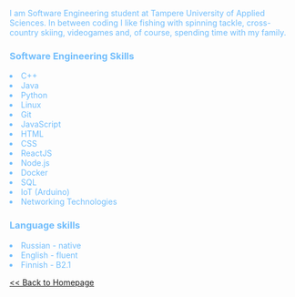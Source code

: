 <html>
    <head>
        <meta charset="UTF-8">
    </head>
    <style>
            body {
                background-image: url("./background.png");
                background-repeat: no-repeat;
                background-size: cover;
                color:rgb(112, 189, 252);
            }
        </style>
    <body>
        <p>
            I am Software Engineering student at Tampere University of Applied Sciences.
            In between coding I like fishing with spinning tackle, cross-country skiing, videogames and, of course, spending time with my family.
        </p>
        <h3>Software Engineering Skills</h3>
            <li>C++</li>
            <li>Java</li>
            <li>Python</li>
            <li>Linux</li>
            <li>Git</li>
            <li>JavaScript</li>
            <li>HTML</li>
            <li>CSS</li>
            <li>ReactJS</li>
            <li>Node.js</li>
            <li>Docker</li>
            <li>SQL</li>
            <li>IoT (Arduino)</li>
            <li>Networking Technologies</li>
        <p></p>
        <h3>Language skills</h3>
            <li>Russian - native</li>
            <li>English - fluent</li>
            <li>Finnish - B2.1</li>
        <p></p>
        <a href="https://lozhkiniurii.github.io"><< Back to Homepage</a>
    </body>
</html>
